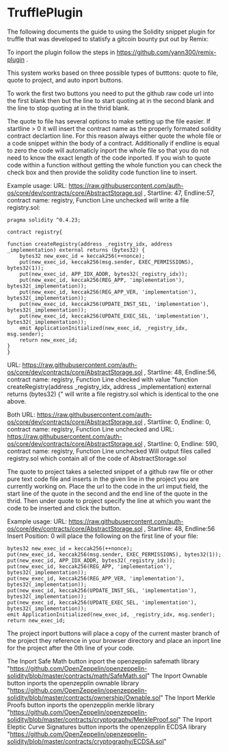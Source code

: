 # TrufflePlugin
The following documents the guide to using the Solidity snippet plugin for truffle that was developed to statisfy a gitcoin bounty put out by Remix:

To inport the plugin follow the steps in https://github.com/yann300/remix-plugin .

This system works based on three possible types of butttons: quote to file, quote to project, and auto inport buttons.

To work the first two buttons you need to put the github raw code url into the first blank then but the line to start quoting at in the second blank and the line to stop quoting at in the thrid blank.

The quote to file has several options to make setting up the file easier. If startline > 0 it will insert the contract name as the properly formated solidity contract declartion line. For this reason always either quote the whole file or a code snippet within the body of a contract. Additionally if endline is equal to zero the code will automaticly inport the whole file so that you do not need to know the exact length of the code inported. If you wish to quote code within a function without getting the whole function you can check the check box and then provide the solidity code function line to insert.

Example usage: URL: https://raw.githubusercontent.com/auth-os/core/dev/contracts/core/AbstractStorage.sol , Startline: 47, Endline:57, contract name: registry, Function Line unchecked will write a file registry.sol:

    pragma solidity ^0.4.23;

    contract registry{

    function createRegistry(address _registry_idx, address _implementation) external returns (bytes32) {
        bytes32 new_exec_id = keccak256(++nonce);
        put(new_exec_id, keccak256(msg.sender, EXEC_PERMISSIONS), bytes32(1));
        put(new_exec_id, APP_IDX_ADDR, bytes32(_registry_idx));
        put(new_exec_id, keccak256(REG_APP, 'implementation'), bytes32(_implementation));
        put(new_exec_id, keccak256(REG_APP_VER, 'implementation'), bytes32(_implementation));
        put(new_exec_id, keccak256(UPDATE_INST_SEL, 'implementation'), bytes32(_implementation));
        put(new_exec_id, keccak256(UPDATE_EXEC_SEL, 'implementation'), bytes32(_implementation));
        emit ApplicationInitialized(new_exec_id, _registry_idx, msg.sender);
        return new_exec_id;
    }
    }
  
URL: https://raw.githubusercontent.com/auth-os/core/dev/contracts/core/AbstractStorage.sol , Startline: 48, Endline:56, contract name: registry, Function Line checked with value "function createRegistry(address _registry_idx, address _implementation) external returns (bytes32) {" will write a file registry.sol which is identical to the one above.

Both URL: https://raw.githubusercontent.com/auth-os/core/dev/contracts/core/AbstractStorage.sol , Startline: 0, Endline: 0, contract name: registry, Function Line unchecked 
and URL: https://raw.githubusercontent.com/auth-os/core/dev/contracts/core/AbstractStorage.sol , Startline: 0, Endline: 590, contract name: registry, Function Line unchecked
Will output files called registry.sol which contain all of the code of AbstractStorage.sol

The quote to project takes a selected snippet of a github raw file or other pure text code file and inserts in the given line in the project you are currently working on. Place the url to the code in the url imput field, the start line of the quote in the second and the end line of the quote in the thrid. Then under quote to project specify the line at which you want the code to be inserted and click the button.

Example usage: URL: https://raw.githubusercontent.com/auth-os/core/dev/contracts/core/AbstractStorage.sol , Startline: 48, Endline:56 Insert Position: 0 will place the following on the first line of your file:

    bytes32 new_exec_id = keccak256(++nonce);
    put(new_exec_id, keccak256(msg.sender, EXEC_PERMISSIONS), bytes32(1));
    put(new_exec_id, APP_IDX_ADDR, bytes32(_registry_idx));
    put(new_exec_id, keccak256(REG_APP, 'implementation'), bytes32(_implementation));
    put(new_exec_id, keccak256(REG_APP_VER, 'implementation'), bytes32(_implementation));
    put(new_exec_id, keccak256(UPDATE_INST_SEL, 'implementation'), bytes32(_implementation));
    put(new_exec_id, keccak256(UPDATE_EXEC_SEL, 'implementation'), bytes32(_implementation));
    emit ApplicationInitialized(new_exec_id, _registry_idx, msg.sender);
    return new_exec_id;

The project inport buttons will place a copy of the current master branch of the project they reference in your browser directory and place an inport line for the project after the 0th line of your code. 

The Inport Safe Math button inport the openzepplin safemath library "https://github.com/OpenZeppelin/openzeppelin-solidity/blob/master/contracts/math/SafeMath.sol"
The Inport Ownable button inports the openzepplin ownable library "https://github.com/OpenZeppelin/openzeppelin-solidity/blob/master/contracts/ownership/Ownable.sol"
The Inport Merkle Proofs button inports the openzepplin merkle library "https://github.com/OpenZeppelin/openzeppelin-solidity/blob/master/contracts/cryptography/MerkleProof.sol"
The Inport Eleptic Curve Signatures button inports the openzepplin ECDSA library "https://github.com/OpenZeppelin/openzeppelin-solidity/blob/master/contracts/cryptography/ECDSA.sol"
